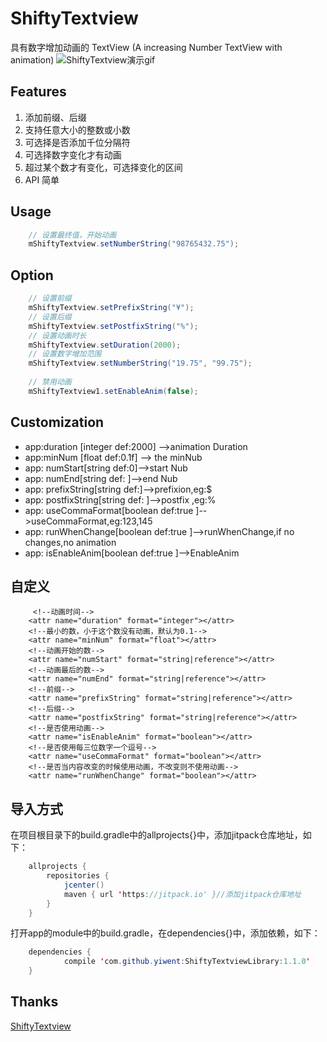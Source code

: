 # ShiftyTextview
具有数字增加动画的 TextView (A increasing Number TextView with animation)
![ShiftyTextview演示gif](.gif/GIF.gif)

## Features

1. 添加前缀、后缀
2. 支持任意大小的整数或小数
3. 可选择是否添加千位分隔符
4. 可选择数字变化才有动画
5. 超过某个数才有变化，可选择变化的区间
5. API 简单

## Usage

```java
    // 设置最终值，开始动画
    mShiftyTextview.setNumberString("98765432.75");
```

## Option

```java
    // 设置前缀
    mShiftyTextview.setPrefixString("¥");
    // 设置后缀
    mShiftyTextview.setPostfixString("%");
    // 设置动画时长
    mShiftyTextview.setDuration(2000);
    // 设置数字增加范围
    mShiftyTextview.setNumberString("19.75", "99.75");
    
    // 禁用动画
    mShiftyTextview1.setEnableAnim(false);
```
## Customization
* app:duration [integer def:2000] -->animation Duration
* app:minNum [float def:0.1f] --> the minNub
* app: numStart[string def:0]-->start Nub
* app: numEnd[string def: ]-->end Nub
* app: prefixString[string def:]-->prefixion,eg:$ 
* app: postfixString[string def: ]-->postfix ,eg:%
* app: useCommaFormat[boolean def:true ]-->useCommaFormat,eg:123,145
* app: runWhenChange[boolean def:true ]-->runWhenChange,if no changes,no animation
* app: isEnableAnim[boolean def:true ]-->EnableAnim

##    自定义
         <!--动画时间-->
        <attr name="duration" format="integer"></attr>
        <!--最小的数，小于这个数没有动画，默认为0.1-->
        <attr name="minNum" format="float"></attr>
        <!--动画开始的数-->
        <attr name="numStart" format="string|reference"></attr>
        <!--动画最后的数-->
        <attr name="numEnd" format="string|reference"></attr>
        <!--前缀-->
        <attr name="prefixString" format="string|reference"></attr>
        <!--后缀-->
        <attr name="postfixString" format="string|reference"></attr>
        <!--是否使用动画-->
        <attr name="isEnableAnim" format="boolean"></attr>
        <!--是否使用每三位数字一个逗号-->
        <attr name="useCommaFormat" format="boolean"></attr>
        <!--是否当内容改变的时候使用动画，不改变则不使用动画-->
        <attr name="runWhenChange" format="boolean"></attr> 

##    导入方式

在项目根目录下的build.gradle中的allprojects{}中，添加jitpack仓库地址，如下：
```java
    allprojects {
        repositories {
            jcenter()
            maven { url 'https://jitpack.io' }//添加jitpack仓库地址
        }
    }
```
打开app的module中的build.gradle，在dependencies{}中，添加依赖，如下：
```java
    dependencies {
            compile 'com.github.yiwent:ShiftyTextviewLibrary:1.1.0'
    }
```
## Thanks
[ShiftyTextview](https://github.com/Bakumon/ShiftyTextview)